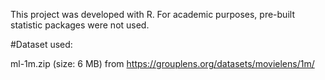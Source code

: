 This project was developed with R. For academic purposes, pre-built statistic packages were not used.

#Dataset used:

ml-1m.zip (size: 6 MB) from https://grouplens.org/datasets/movielens/1m/

